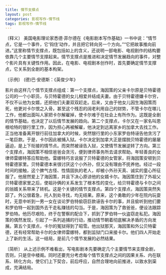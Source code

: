 ```yaml
---
title: 情节支撑点
layout: post
categories: 影视写作-情节线
tags: 影视写作-情节线
---
```


〔释义〕 美国电影理论家悉德·菲尔德在《电影剧本写作基础》一书中说：“情节点，它是一个事件，它‘钩住’动作，并且把它转向另一个方向。”“它把故事推向前进。”这里称情节支撑点，既包括如上的含义，还说明一部电影、电视剧作的结构要依靠几个主要情节支撑起来。情节支撑点是推进和决定情节发展趋向的事件，对整个影片具有关键性作用。因此，在电影、电视剧本创作时，首先要确定情节支撑点，它关系到全剧的基本构架。

〔示例〕 (德)巴·安德斯：《英俊少年》

影片由这样几个情节支撑点组成：第一个支撑点，海因策的父亲卡尔原是贝特霍德公司的一个小职员，与贝特霍德的女儿相爱并结成夫妻。由于贝特霍德嫌卡尔穷，不仅不认他为女婿，还把他们夫妻双双赶走。后来，又由于他女儿因生海因策而死，他更对卡尔恨之入骨。甚至这个残忍的阔老利用自己的财势，不管卡尔在哪儿工作，他都出面叫人家把卡尔解雇掉，使卡尔难于在社会上有所作为。这既是全剧的情节基础，也决定了以后情节发展的趋向。第二个支撑点，卡尔又在一家名叫恩根哈特的银行里工作，因为担心再被解雇，他决定到远离家乡的加拿大去找工作。正当他准备离开银行前往加拿大的时候，突然银行里的小东家罗伯特诬告他贪污了一笔巨款。于是，卡尔因此被捕入狱。卡尔决定到加拿大正是摆脱贝特霍德的屡屡逼迫，是上下衔接的情节点。而突然被诬告入狱，又使情节发展逆转了方向。第三个支撑点，海因策不相信爸爸会贪污，便到律师事务所去请求帮助。年轻善良的女律师雷娜特答应帮助他。雷娜特巧言说服了贝特霍德的女管家，将海因策安顿到贝特霍德家里。贝特霍德本来很讨厌这个小外孙，但又没有理由不抚养他。经过一段时间的接触，这个脾气古怪、性情固执的老人，却被小外孙天真、诚实的童心所征服了。他居然爱上了海因策，并且下决心原谅他的女婿卡尔。海因策住到了外祖父贝特霍德家里之后，使祖孙俩的关系发生了根本性的变化，给贝特霍德与卡尔之间的翁婿关系带来了转机。这是个关键的情节支撑点。第四个支撑点，海因策突然失踪了。外公很着急，托人到处寻找，均无结果。原来，这个勇敢的少年在院内玩耍时，无意中听到一男一女在谈论罗伯特偷窃巨款诬告卡尔的事，并且偷听到他们要和罗伯特一起到国外去干走私赚钱的勾当。于是，海因策为了救爸爸，便设法跟踪罗伯特。他历尽艰险，终于在警察的配合下，抓到了罗伯特一伙盗窃走私犯。海因策的偶然发现，引起了一系列追捕的行动，推动情节朝着彻底解决矛盾的方向发展。第五个支撑点，卡尔的冤狱得到了昭雪。他出狱那天，海因策和外公贝特霍德，还有经常帮助卡尔的女律师雷娜特，都到监狱门口来接卡尔。他们四人开始走上了新的生活。这一结局，是前几个情节发展的必然结果。

〔简析〕 从上述示例不难看出，写电影剧本先要确定几个主要情节来支撑全剧，否则，只是空中楼阁。同时还要充分考虑每个情节支撑点之间的因果关系、内在联系、转化方向，使它们上下契合，前后呼应，自然合理地向前推进，以致水到渠成，完满结局。 